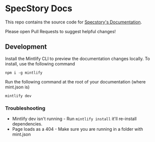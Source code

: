 # SpecStory Docs

This repo contains the source code for [Specstory's Documentation](https://docs.specstory.com).

Please open Pull Requests to suggest helpful changes!

## Development

Install the Mintlify CLI to preview the documentation changes locally. To install, use the following command

```
npm i -g mintlify
```

Run the following command at the root of your documentation (where mint.json is)

```
mintlify dev
```

### Troubleshooting

- Mintlify dev isn't running - Run `mintlify install` it'll re-install dependencies.
- Page loads as a 404 - Make sure you are running in a folder with mint.json
